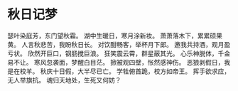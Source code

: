 # 秋日记梦
瑟叶染庭芳，东门望秋霜。
湖中生暖日，寒月涂新妆。
萧萧落木下，累累硕果黄。
人言秋悲苦，我盼秋日长。
对饮酣畅客，举杯月下郎。
邀我共持酒，观月盈亏状。
欣然开巨口，钢肠搅巨浪。
狂笑震云霄，群星蔽其光。
心乐神脱体，千金易不让。
寒风忽袭面，梦醒白目茫。
掀被观四壁，怅然感神伤。
恶狼剥假日，我是在校羊。
秋庆十日假，大半尽已亡。
学牲俯首跪，校方如帝王。
挥手欲求应，无人举旗抗。
魂归天地处，生死又何妨？